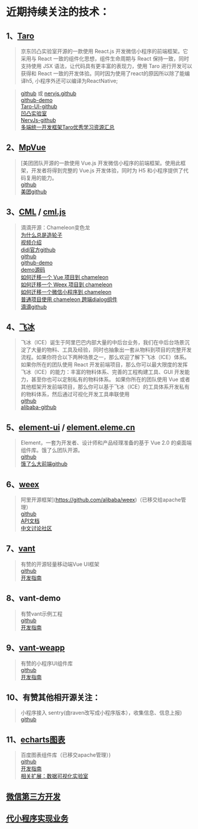 # 近期持续关注的技术：  


## 1、[Taro](https://taro.aotu.io)  
   > 京东凹凸实验室开源的一款使用 React.js 开发微信小程序的前端框架。它采用与 React 一致的组件化思想，组件生命周期与 React 保持一致，同时支持使用 JSX 语法，让代码具有更丰富的表现力，使用 Taro 进行开发可以获得和 React 一致的开发体验。同时因为使用了react的原因所以除了能编译h5, 小程序外还可以编译为ReactNative;
   
   > [github](https://github.com/NervJS/taro) 或 [nervjs.github](https://nervjs.github.io/taro/)  
   > [github-demo](https://github.com/NervJS/taro-sample-weapp)  
   > [Taro-UI-github](https://github.com/NervJS/taro-ui)  
   > [凹凸实验室](https://aotu.io)  
   > [NervJs-github](https://github.com/NervJS)  
   > [多端统一开发框架Taro优秀学习资源汇总](https://github.com/NervJS/awesome-taro)  

## 2、[MpVue](http://mpvue.com)  
   > [美团团队开源的一款使用 Vue.js 开发微信小程序的前端框架。使用此框架，开发者将得到完整的 Vue.js 开发体验，同时为 H5 和小程序提供了代码复用的能力。  
   > [github](https://github.com/Meituan-Dianping/mpvue)  
   > [美团github](https://github.com/Meituan-Dianping)  

## 3、[CML](https://cmljs.org) / [cml.js](https://cml.js.org)  
   > 滴滴开源：Chameleon变色龙  
   > [为什么总是造轮子](https://github.com/didi/chameleon/issues/12)  
   > [视频介绍](https://mp.weixin.qq.com/s/3NY_pbqDVnbQSYQG_D2qiA)  
   > [didi官方github](https://github.com/didi/chameleon)  
   > [github](https://github.com/beatles-chameleon)  
   > [github-demo](https://github.com/beatles-chameleon/cml-demo)  
   > [demo源码](https://github.com/jalonjs/cml-first-demo)  
   > [如何迁移一个 Vue 项目到 chameleon](https://cmljs.org/doc/example/web_to_chameleon.html)  
   > [如何迁移一个 Weex 项目到 chameleon](https://cmljs.org/doc/example/weex_to_chameleon.html)  
   > [如何迁移一个微信小程序到 chameleon](https://cmljs.org/doc/example/wx_to_chameleon.html)  
   > [普通项目使用 chameleon 跨端dialog组件](https://cmljs.org/doc/example/webpack_output.html)  
   > [滴滴github](https://github.com/didi)  

## 4、[飞冰](https://ice.work)  
   > 飞冰（ICE）诞生于阿里巴巴内部大量的中后台业务，我们在中后台场景沉淀了大量的物料、工具及经验，同时也抽象出一套从物料到项目的完整开发流程。如果你符合以下两种场景之一，那么欢迎了解下飞冰（ICE）体系。
      如果你所在的团队使用 React 开发前端项目，那么你可以最大限度的发挥飞冰（ICE）的能力：丰富的物料体系、完善的工程构建工具、GUI 开发能力，甚至你也可以定制私有的物料体系。
      如果你所在的团队使用 Vue 或者其他框架开发前端项目，那么你可以基于飞冰（ICE）的工具体系开发私有的物料体系，然后通过可视化开发工具串联使用  
   > [github](https://github.com/alibaba/ice)  
   > [alibaba-github](https://github.com/alibaba)  

## 5、[element-ui](https://element.eleme.io) / [element.eleme.cn](https://element.eleme.cn/#/zh-CN)  
   > Element，一套为开发者、设计师和产品经理准备的基于 Vue 2.0 的桌面端组件库。饿了么团队开源。  
   > [github](https://github.com/ElemeFE/element)  
   > [饿了么大前端github](https://github.com/ElemeFE)  

## 6、[weex](https://weex.apache.org)  
   > 阿里开源框架](https://github.com/alibaba/weex)（已移交给apache管理）  
   > [github](https://github.com/apache/incubator-weex)  
   > [API文档](https://weex.apache.org/zh/docs/api/weex-variable.html)  
   > [中文讨论社区](https://segmentfault.com/t/weex)  

## 7、[vant](https://youzan.github.io/vant)  
   > 有赞的开源轻量移动端Vue UI框架  
   > [github](https://github.com/youzan/vant)  
   > [开发指南](https://youzan.github.io/vant/#/zh-CN/intro)  

## 8、vant-demo  
   > 有赞vant示例工程  
   > [github](https://github.com/youzan/vant-demo)  
   > [开发指南](https://youzan.github.io/vant/#/zh-CN/demo)  

## 9、[vant-weapp](https://youzan.github.io/vant-weapp)  
   > 有赞的小程序UI组件库  
   > [github](https://github.com/youzan/vant-weapp)  
   > [开发指南](https://youzan.github.io/vant-weapp/#/intro)  

## 10、有赞其他相开源关注：  
   > 小程序接入 sentry(由raven改写成小程序版本），收集信息、信息上报)  
   > [github](https://github.com/youzan/raven-weapp)  

## 11、[echarts图表](http://echarts.apache.org)    
   > 百度图表组件库（已移交apache管理）)  
   > [github](https://github.com/apache/incubator-echarts)  
   > [开发指南](https://echarts.baidu.com)  
   > [相关扩展：数据可视化实验室](https://vis.baidu.com/?fr=echarts)  



## [微信第三方开发](https://developers.weixin.qq.com/miniprogram/dev/devtools/ext.html)  

## [代小程序实现业务](https://open.weixin.qq.com/cgi-bin/showdocument?action=dir_list&t=resource/res_list&verify=1&id=open1489144594_DhNoV&token=&lang=zh_CN)  


